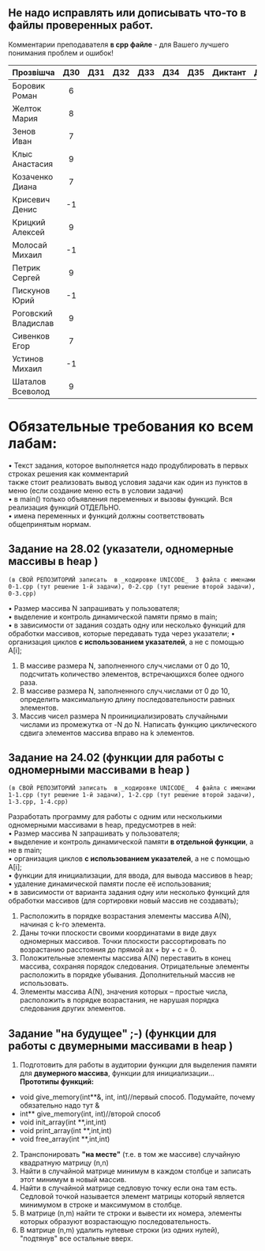 ## Не надо исправлять или дописывать что-то в файлы проверенных работ.     
Комментарии преподавателя **в cpp файле** - для Вашего лучшего понимания проблем и ошибок!

|Прозвішча               |  ДЗ0|ДЗ1  | ДЗ2 | ДЗ3 | ДЗ4 | ДЗ5 |Диктант| ДЗ6 |КР1 | КР2| iтог |комментарии |
|:-----------------------|:---:|----:|:---:|----:|----:|----:|:-----:|----:|---:|---:|-----:|-----------:|
|Боровик Роман           |  6  |     |     |     |     |     |       |     |    |    |      |            |
|Желток Мария            |  8  |     |     |     |     |     |       |     |    |    |      |            |
|Зенов Иван              |  7  |     |     |     |     |     |       |     |    |    |      |            |
|Клыс Анастасия          |  9  |     |     |     |     |     |       |     |    |    |      |            |
|Козаченко Диана         |  7  |     |     |     |     |     |       |     |    |    |      |            |
|Крисевич Денис          |  -1 |     |     |     |     |     |       |     |    |    |      |            |
|Крицкий Алексей         |  9  |     |     |     |     |     |       |     |    |    |      |            |
|Молосай Михаил          |  -1 |     |     |     |     |     |       |     |    |    |      |            |
|Петрик Сергей           |  9  |     |     |     |     |     |       |     |    |    |      |            |
|Пискунов Юрий           |  -1 |     |     |     |     |     |       |     |    |    |      |            |
|Роговский Владислав     |   9 |     |     |     |     |     |       |     |    |    |      |            |
|Сивенков Егор           |  7  |     |     |     |     |     |       |     |    |    |      |            |
|Устинов Михаил          |  -1 |     |     |     |     |     |       |     |    |    |      |            |
|Шаталов Всеволод        |  9  |     |     |     |     |     |       |     |    |    |      |            |

# Обязательные требования ко всем лабам:

• Текст задания, которое выполняется надо продублировать в первых строках решения как комментарий       
также стоит реализовать вывод условия задачи как один из пунктов в меню (если создание меню есть в условии задачи)     
• в main() только объявления переменных и вызовы функций. Вся реализация функций ОТДЕЛЬНО.      
• имена переменных и функций должны соответствовать общепринятым нормам.

## Задание на 28.02 (указатели, одномерные массивы в heap )
`(в СВОЙ РЕПОЗИТОРИЙ записать  в _кодировке UNICODE_  3 файла с именами 0-1.cpp (тут решение 1-й задачи), 0-2.cpp (тут решение второй задачи), 0-3.cpp)`

•	Размер массива N запрашивать у пользователя;      
•	выделение и контроль динамической памяти прямо в  main;      
•	в зависимости от задания создать одну или несколько функций для обработки массивов, которые передавать туда через указатели; 
•	организация циклов **с использованием указателей**, а не с помощью A[i];     

1. В массиве размера N, заполненного случ.числами от 0 до 10, подсчитать количество элементов, встречающихся более одного раза.     
2. В массиве размера N, заполненного случ.числами от 0 до 10, определить максимальную длину последовательности равных элементов.     
3. Массив чисел размера N проинициализировать случайными числами из промежутка от -N до N. Написать функцию циклического сдвига элементов массива вправо на k элементов.

## Задание на 24.02 (функции для работы с одномерными массивами в heap )
`(в СВОЙ РЕПОЗИТОРИЙ записать  в _кодировке UNICODE_  4 файла с именами 1-1.cpp (тут решение 1-й задачи), 1-2.cpp (тут решение второй задачи), 1-3.cpp, 1-4.cpp)`

Разработать программу для работы с одним или несколькими одномерными массивами в heap, предусмотрев в ней:     
•	Размер массива N запрашивать у пользователя;      
•	выделение и контроль динамической памяти **в отдельной функции**, а не в main;      
•	организация циклов **с использованием указателей**, а не с помощью A[i];     
•	функции для инициализации, для ввода, для вывода массивов в heap;      
•	удаление динамической памяти после её использования;      
•	в зависимости от варианта задания одну или несколько функций для обработки массивов (для сортировки новый массив не создавать);     

1. Расположить в порядке возрастания элементы массива А(N), начиная с k-го элемента.
2. Даны точки плоскости своими координатами в виде двух одномерных массивов. Точки плоскости рассортировать по возрастанию расстояния до прямой ax + by + c = 0.
3. Положительные элементы массива А(N) переставить в конец массива, сохраняя порядок следования. Отрицательные элементы расположить в порядке убывания. Дополнительный массив не использовать.
4. Элементы массива А(N), значения которых – простые числа, расположить в порядке возрастания, не нарушая порядка следования других элементов.


## Задание "на будущее" ;-) (функции для работы с двумерными массивами в heap )
1. Подготовить для работы в аудитории функции для выделения памяти для **двумерного массива**, функции для инициализации...      
**Прототипы функций:**     

* void give_memory(int**&, int, int)//первый способ. Подумайте, почему обязательно надо тут &
* int** give_memory(int, int)//второй способ
* void init_array(int **,int,int)
* void print_array(int **,int,int)
* void free_array(int **,int,int)

2. Транспонировать **"на месте"** (т.е. в том же массиве) случайную квадратную матрицу (n,n)
3. Найти в случайной матрице минимум в каждом столбце и записать этот минимум в новый массив. 
4. Найти в случайной матрице седловую точку если она там есть. Седловой точкой называется элемент матрицы который является минимумом в строке и максимумом в столбце. 
5. В матрице (n,m) найти те строки и вывести их номера, элементы которых образуют возрастающую последовательность.
6. В матрице (n,m) удалить нулевые строки (из одних нулей), "подтянув" все остальные вверх.
